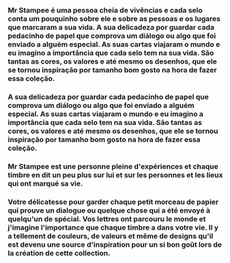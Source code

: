 ### Mr Stampee é uma pessoa cheia de vivências e cada selo conta um pouquinho sobre ele e sobre as pessoas e os lugares que marcaram a sua vida. A sua delicadeza por guardar cada pedacinho de papel que comprova um diálogo ou algo que foi enviado a alguém especial. As suas cartas viajaram o mundo e eu imagino a importância que cada selo tem na sua vida. São tantas as cores, os valores e até mesmo os desenhos, que ele se tornou inspiração por tamanho bom gosto na hora de fazer essa coleção. 
### A sua delicadeza por guardar cada pedacinho de papel que comprova um diálogo ou algo que foi enviado a alguém especial. As suas cartas viajaram o mundo e eu imagino a importância que cada selo tem na sua vida. São tantas as cores, os valores e até mesmo os desenhos, que ele se tornou inspiração por tamanho bom gosto na hora de fazer essa coleção. 



### Mr Stampee est une personne pleine d'expériences et chaque timbre en dit un peu plus sur lui et sur les personnes et les lieux qui ont marqué sa vie.

### Votre délicatesse pour garder chaque petit morceau de papier qui prouve un dialogue ou quelque chose qui a été envoyé à quelqu'un de spécial. Vos lettres ont parcouru le monde et j'imagine l'importance que chaque timbre a dans votre vie. Il y a tellement de couleurs, de valeurs et même de designs qu'il est devenu une source d'inspiration pour un si bon goût lors de la création de cette collection.